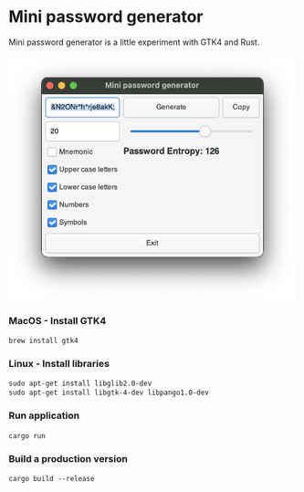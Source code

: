 # Mini password generator
Mini password generator is a little experiment with GTK4 and Rust.

![alt screenshot](screenshot.png)

### MacOS - Install GTK4
```
brew install gtk4
```

### Linux - Install libraries
```
sudo apt-get install libglib2.0-dev
sudo apt-get install libgtk-4-dev libpango1.0-dev
```

### Run application
```
cargo run
```

### Build a production version
```
cargo build --release
```